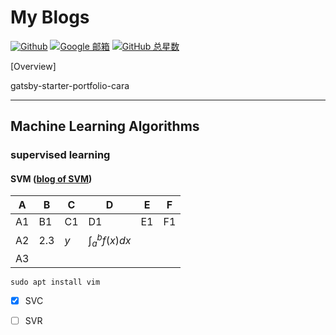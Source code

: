 # My Blogs

[![Github](https://img.shields.io/badge/-Github-333?style=flat&logo=Github&logoColor=white)](https://github.com/HugoPhi) [![Google 邮箱](https://img.shields.io/badge/Email-Google-green?logo=gmail)](mailto:hugonelsonm3@gmail.com) [![GitHub 总星数](https://img.shields.io/github/stars/HugoPhi?style=social)](https://github.com/HugoPhi)



[Overview]

gatsby-starter-portfolio-cara



---

## Machine Learning Algorithms

### supervised learning

#### SVM ([blog of SVM](./post/svm/index.html))


| A    | B    | C    | D                | E    | F    |
| ---- | ---- | ---- | ---------------- | ---- | ---- |
| A1   | B1   | C1   | D1               | E1   | F1   |
| A2   | 2.3  | $y$  | $\int_a^bf(x)dx$ |      |      |
| A3   |      |      |                  |      |      |

`sudo apt install vim`

- [x] SVC

- [ ] SVR

